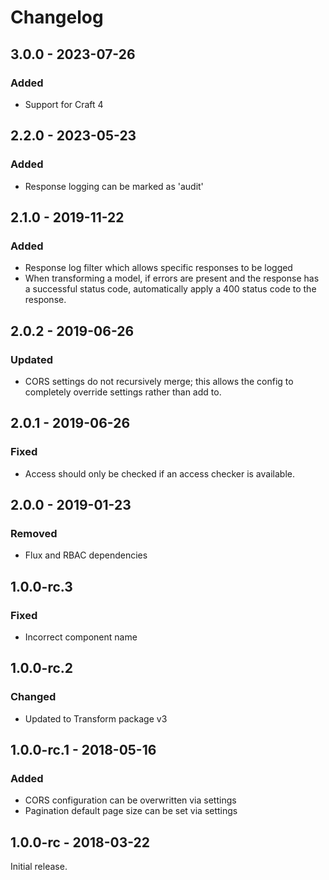 Changelog
=========

## 3.0.0 - 2023-07-26
### Added
- Support for Craft 4

## 2.2.0 - 2023-05-23
### Added
- Response logging can be marked as 'audit'

## 2.1.0 - 2019-11-22
### Added
- Response log filter which allows specific responses to be logged
- When transforming a model, if errors are present and the response has a successful status code, automatically apply a 400 status code to the response.

## 2.0.2 - 2019-06-26
### Updated
- CORS settings do not recursively merge; this allows the config to completely override settings rather than add to.

## 2.0.1 - 2019-06-26
### Fixed
- Access should only be checked if an access checker is available.

## 2.0.0 - 2019-01-23
### Removed
- Flux and RBAC dependencies

## 1.0.0-rc.3
### Fixed
- Incorrect component name

## 1.0.0-rc.2
### Changed
- Updated to Transform package v3

## 1.0.0-rc.1 - 2018-05-16
### Added
- CORS configuration can be overwritten via settings
- Pagination default page size can be set via settings

## 1.0.0-rc - 2018-03-22
Initial release.